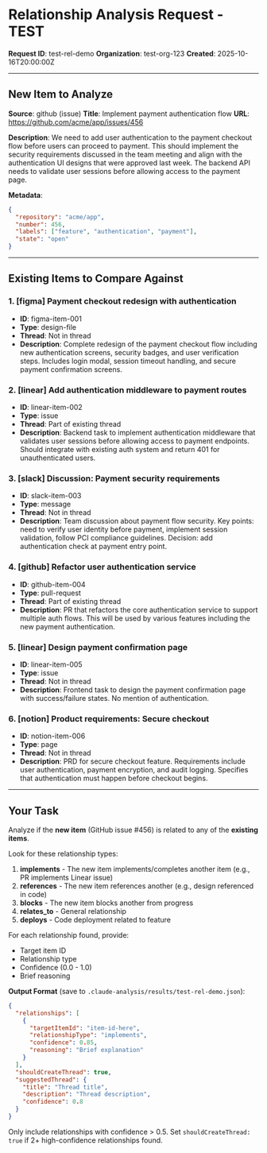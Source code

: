 # Relationship Analysis Request - TEST

**Request ID**: test-rel-demo
**Organization**: test-org-123
**Created**: 2025-10-16T20:00:00Z

---

## New Item to Analyze

**Source**: github (issue)
**Title**: Implement payment authentication flow
**URL**: https://github.com/acme/app/issues/456

**Description**:
We need to add user authentication to the payment checkout flow before users can proceed to payment. This should implement the security requirements discussed in the team meeting and align with the authentication UI designs that were approved last week. The backend API needs to validate user sessions before allowing access to the payment page.

**Metadata**:
```json
{
  "repository": "acme/app",
  "number": 456,
  "labels": ["feature", "authentication", "payment"],
  "state": "open"
}
```

---

## Existing Items to Compare Against

### 1. [figma] Payment checkout redesign with authentication
- **ID**: figma-item-001
- **Type**: design-file
- **Thread**: Not in thread
- **Description**: Complete redesign of the payment checkout flow including new authentication screens, security badges, and user verification steps. Includes login modal, session timeout handling, and secure payment confirmation screens.

### 2. [linear] Add authentication middleware to payment routes
- **ID**: linear-item-002
- **Type**: issue
- **Thread**: Part of existing thread
- **Description**: Backend task to implement authentication middleware that validates user sessions before allowing access to payment endpoints. Should integrate with existing auth system and return 401 for unauthenticated users.

### 3. [slack] Discussion: Payment security requirements
- **ID**: slack-item-003
- **Type**: message
- **Thread**: Not in thread
- **Description**: Team discussion about payment flow security. Key points: need to verify user identity before payment, implement session validation, follow PCI compliance guidelines. Decision: add authentication check at payment entry point.

### 4. [github] Refactor user authentication service
- **ID**: github-item-004
- **Type**: pull-request
- **Thread**: Part of existing thread
- **Description**: PR that refactors the core authentication service to support multiple auth flows. This will be used by various features including the new payment authentication.

### 5. [linear] Design payment confirmation page
- **ID**: linear-item-005
- **Type**: issue
- **Thread**: Not in thread
- **Description**: Frontend task to design the payment confirmation page with success/failure states. No mention of authentication.

### 6. [notion] Product requirements: Secure checkout
- **ID**: notion-item-006
- **Type**: page
- **Thread**: Not in thread
- **Description**: PRD for secure checkout feature. Requirements include user authentication, payment encryption, and audit logging. Specifies that authentication must happen before checkout begins.

---

## Your Task

Analyze if the **new item** (GitHub issue #456) is related to any of the **existing items**.

Look for these relationship types:
1. **implements** - The new item implements/completes another item (e.g., PR implements Linear issue)
2. **references** - The new item references another (e.g., design referenced in code)
3. **blocks** - The new item blocks another from progress
4. **relates_to** - General relationship
5. **deploys** - Code deployment related to feature

For each relationship found, provide:
- Target item ID
- Relationship type
- Confidence (0.0 - 1.0)
- Brief reasoning

**Output Format** (save to `.claude-analysis/results/test-rel-demo.json`):
```json
{
  "relationships": [
    {
      "targetItemId": "item-id-here",
      "relationshipType": "implements",
      "confidence": 0.85,
      "reasoning": "Brief explanation"
    }
  ],
  "shouldCreateThread": true,
  "suggestedThread": {
    "title": "Thread title",
    "description": "Thread description",
    "confidence": 0.8
  }
}
```

Only include relationships with confidence > 0.5.
Set `shouldCreateThread: true` if 2+ high-confidence relationships found.
